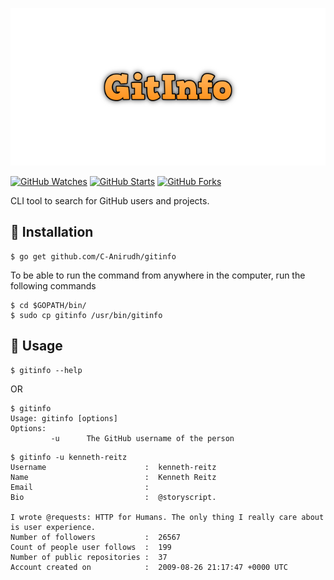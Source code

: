 ![gitinfo-cover](logo.png)

[![GitHub Watches](https://img.shields.io/github/watchers/C-Anirudh/gitinfo.svg?style=social&label=Watch&maxAge=2592000)](https://GitHub.com/C-Anirudh/gitinfo/watchers)
[![GitHub Starts](https://img.shields.io/github/stars/C-Anirudh/gitinfo.svg?style=social&label=Star&maxAge=2592000)](https://GitHub.com/C-Anirudh/gitinfo/stargazers)
[![GitHub Forks](https://img.shields.io/github/forks/C-Anirudh/gitinfo.svg?style=social&label=Fork&maxAge=2592000)](https://GitHub.com/C-Anirudh/gitinfo/network)

CLI tool to search for GitHub users and projects.

## :minidisc: Installation
```
$ go get github.com/C-Anirudh/gitinfo
```

To be able to run the command from anywhere in the computer, run the following commands
```
$ cd $GOPATH/bin/
$ sudo cp gitinfo /usr/bin/gitinfo
```

## :rocket: Usage
```
$ gitinfo --help
```
OR
```
$ gitinfo
Usage: gitinfo [options]
Options:
         -u      The GitHub username of the person
```

```
$ gitinfo -u kenneth-reitz
Username                      :  kenneth-reitz
Name                          :  Kenneth Reitz
Email                         :  
Bio                           :  @storyscript.

I wrote @requests: HTTP for Humans. The only thing I really care about is user experience. 
Number of followers           :  26567
Count of people user follows  :  199
Number of public repositories :  37
Account created on            :  2009-08-26 21:17:47 +0000 UTC
```
